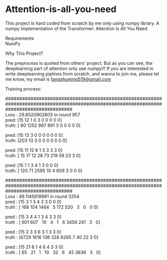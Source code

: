 # Attention-is-all-you-need
This project is hard coded from scratch by me only using numpy library.
A numpy Implementation of the Transformer: Attention Is All You Need

Requirements                                                                                                                               
NumPy

Why This Project?

The preprocess is quoted from others' project. But as you can see, the deeplearning part of attention only use numpy!!!  If you are interested in write deeplearning piplines from scratch, and wanna to join me, please let me know, my email is fangshuming519@gmail.com

Training process:

########################################################################################################################################                                   
Loss :  29.8520902803  in round  957                                                                                                      
pred: [15 12  1  0  3  0  0  0  0  0]                                                                                                    
truth: [  80 1252  987  891    3    0    0    0    0    0]                                       

pred: [15 13  3  0  0  0  0  0  0  0]                                                                                                    
truth: [203  13   3   0   0   0   0   0   0   0]                                                 

pred: [15 11 12  8  1  3  3  3  3  0]                                                                                                    
truth: [ 15  17  12  28  73 219  59  23   3   0]                                                 

pred: [15  1  1  3  4  1  3  0  0  0]                                                                                                    
truth: [ 120   71 2595   10    4  609    3    0    0    0]                                        


########################################################################################################################################                                                                                                                                        
Loss :  48.1145619961  in round  3354                                                                                                    
pred : [15  3  1  3  4  3  3  0  0  0]                                                                                                    
truth : [ 168  104 1464    5  172  520    3    0    0   0]                                       

pred : [15  3  4  4  1  3  4  3  3  0]                                                                                                    
truth : [ 601  607   10    4    1    6 3456  241    3    0]                                     

pred : [15  3  3  3  6  3  1  3  3  0]                                                                                                    
truth : [6729 1616  138  328 8265    7   40   22    3    0]                                     

pred : [15 21  8  1  4  6  4  3  3  0]                                                                                                    
truth : [  65   21    1   10   32    6   45 3636    3    0]                                     

